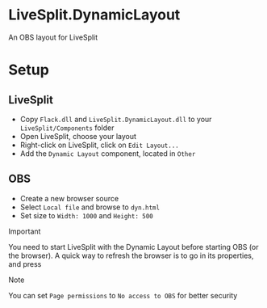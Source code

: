 # LiveSplit.DynamicLayout

An OBS layout for LiveSplit

# Setup
## LiveSplit
- Copy `Flack.dll` and `LiveSplit.DynamicLayout.dll` to your `LiveSplit/Components` folder
- Open LiveSplit, choose your layout
- Right-click on LiveSplit, click on `Edit Layout...`
- Add the `Dynamic Layout` component, located in `Other`
## OBS
- Create a new browser source
- Select `Local file` and browse to `dyn.html`
- Set size to `Width: 1000` and `Height: 500`

> [!IMPORTANT]
> You need to start LiveSplit with the Dynamic Layout before starting OBS (or the browser).
> A quick way to refresh the browser is to go in its properties, and press

> [!NOTE]
> You can set `Page permissions` to `No access to OBS` for better security
